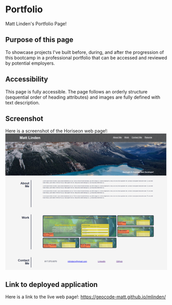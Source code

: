 # Portfolio

Matt Linden's Portfolio Page!

## Purpose of this page

To showcase projects I've built before, during, and after the progression of this bootcamp in a professional portfolio that can be accessed and reviewed by potential employers. 

## Accessibility

This page is fully accessible. The page follows an orderly structure (sequential order of heading attributes) and images are fully defined with text description.

## Screenshot

Here is a screenshot of the Horiseon web page!:
<img src="./assets/images/Portfolio Screenshot_Challenge2.png">

## Link to deployed application

Here is a link to the live web page!:
https://geocode-matt.github.io/mlinden/